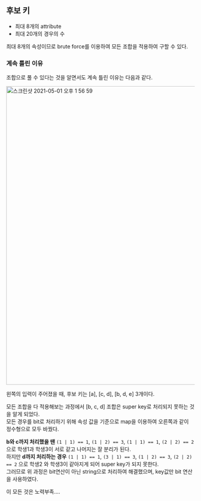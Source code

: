 <h2>후보 키</h2>

- 최대 8개의 attribute
- 최대 20개의 경우의 수

최대 8개의 속성이므로 brute force를 이용하여 모든 조합을 적용하여 구할 수 있다.<br>

<h3>계속 틀린 이유</h3>

조합으로 풀 수 있다는 것을 알면서도 계속 틀린 이유는 다음과 같다.<br>

<img width="800" alt="스크린샷 2021-05-01 오후 1 56 59" src="https://user-images.githubusercontent.com/54436228/116771296-21d65900-aa85-11eb-8a21-66d8a3741081.png">

왼쪽의 입력이 주어졌을 때, 후보 키는 [a], [c, d], [b, d, e] 3개이다.<br> 

모든 조합을 다 적용해보는 과정에서 [b, c, d] 조합은 super key로 처리되지 못하는 것을 알게 되었다.<br>
모든 경우를 bit로 처리하기 위해 속성 값을 기준으로 map을 이용하여 오른쪽과 같이 정수형으로 모두 바꿨다.<br>

**b와 c까지 처리했을 땐** ```(1 | 1) == 1```, ```(1 | 2) == 3```, ```(1 | 1) == 1```, ```(2 | 2) == 2``` 으로 학생1과 학생3이 서로 같고 나머지는 잘 분리가 된다.<br>
하지만 **d까지 처리하는 경우** ```(1 | 1) == 1```, ```(3 | 1) == 3```, ```(1 | 2) == 3```, ```(2 | 2) == 2``` 으로 학생2 와 학생3이 같아지게 되어 super key가 되지 못한다.<br>
그러므로 위 과정은 bit연산이 아닌 string으로 처리하여 해결했으며, key값만 bit 연산을 사용하였다.<br>

이 모든 것은 노력부족....<br>
